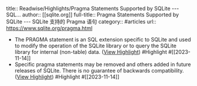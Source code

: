 title:: Readwise/Highlights/Pragma Statements Supported by SQLite --- SQL...
author:: [[sqlite.org]]
full-title:: Pragma Statements Supported by SQLite --- SQLite 支持的 Pragma 语句
category:: #articles
url:: https://www.sqlite.org/pragma.html
- The PRAGMA statement is an SQL extension specific to SQLite and used to modify the operation of the SQLite library or to query the SQLite library for internal (non-table) data. ([View Highlight](https://read.readwise.io/read/01hf4ygptwmamvhyv8v6g58hp4)) #Highlight #[[2023-11-14]]
- Specific pragma statements may be removed and others added in future releases of SQLite. There is no guarantee of backwards compatibility. ([View Highlight](https://read.readwise.io/read/01hf4yhc95pnx2henz6mysqzqz)) #Highlight #[[2023-11-14]]